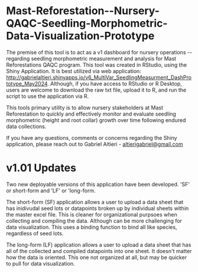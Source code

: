 # Mast-Reforestation--Nursery-QAQC-Seedling-Morphometric-Data-Visualization-Prototype

The premise of this tool is to act as a v1 dashboard for nursery operations -- regarding seedling morphometric measurement and analysis for Mast Reforestations QAQC program. This tool was created in RStudio, using the Shiny Application. It is best utilized via web application: http://gabrielaltieri.shinyapps.io/v6_MultiVar_SeedlingMeasurment_DashPrototype_May2024. Although, if you have access to RStudio or R Desktop, users are welcome to download the raw txt file, upload it to R, and run the script to use the application via R.

This tools primary utility is to allow nursery stakeholders at Mast Reforestation to quickly and effectively monitor and evaluate seedling morphometric (height and root collar) growth over time following endured data collections.

If you have any questions, comments or concerns regarding the Shiny application, please reach out to Gabriel Altieri - altierigabriel@gmail.com


# v1.01 Updates 

Two new deployable versions of this application have been developed. 'SF' or short-form and 'LF' or 'long-form. 

The short-form (SF) application allows a user to upload a data sheet that has inidivudal seed lots or datapoints broken up by individual sheets within the master excel file. This is cleaner for organizational purpsoes when collecting and compiling the data. Although can be more challenging for data visualization. This uses a binding function to bind all like species, regardless of seed lots. 

The long-form (LF) application allows a user to upload a data sheet that has all of the collected and compiled datapoints into one sheet. It doesn't matter how the data is oriented. This one not organized at all, but may be quicker to pull for data visualization.

